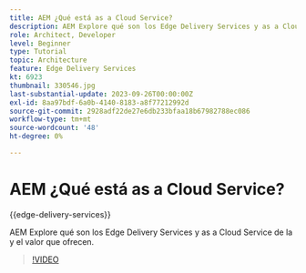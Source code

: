 ```yaml
---
title: AEM ¿Qué está as a Cloud Service?
description: AEM Explore qué son los Edge Delivery Services y as a Cloud Service de la y el valor que ofrecen.
role: Architect, Developer
level: Beginner
type: Tutorial
topic: Architecture
feature: Edge Delivery Services
kt: 6923
thumbnail: 330546.jpg
last-substantial-update: 2023-09-26T00:00:00Z
exl-id: 8aa97bdf-6a0b-4140-8183-a8f77212992d
source-git-commit: 2928adf22de27e6db233bfaa18b67982788ec086
workflow-type: tm+mt
source-wordcount: '48'
ht-degree: 0%

---
```


# AEM ¿Qué está as a Cloud Service?

{{edge-delivery-services}}

AEM Explore qué son los Edge Delivery Services y as a Cloud Service de la y el valor que ofrecen.

>[!VIDEO](https://video.tv.adobe.com/v/330546?quality=12&learn=on)
